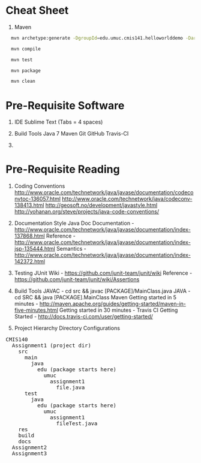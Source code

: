 Cheat Sheet
===========

1. Maven
```bash
  mvn archetype:generate -DgroupId=edu.umuc.cmis141.helloworlddemo -DartifactId=HelloWorldDemo -DarchetypeArtifactId=maven-archetype-quickstart -DinteractiveMode=false -Dversion=1.0-DEV
```
```bash
  mvn compile
```
```bash
  mvn test
```
```bash
  mvn package
```
```bash
  mvn clean 
```

Pre-Requisite Software
======================

1. IDE
  Sublime Text (Tabs = 4 spaces)

2. Build Tools
  Java 7
  Maven
  Git
  GitHub
  Travis-CI

3. 

Pre-Requisite Reading
======================

1. Coding Conventions
  http://www.oracle.com/technetwork/java/javase/documentation/codeconvtoc-136057.html
  http://www.oracle.com/technetwork/java/codeconv-138413.html
  http://geosoft.no/development/javastyle.html
  http://yohanan.org/steve/projects/java-code-conventions/

2. Documentation Style
  Java Doc
    Documentation - http://www.oracle.com/technetwork/java/javase/documentation/index-137868.html
    Reference - http://www.oracle.com/technetwork/java/javase/documentation/index-jsp-135444.html
    Semantics - http://www.oracle.com/technetwork/java/javase/documentation/index-142372.html

3. Testing
  JUnit
    Wiki - https://github.com/junit-team/junit/wiki
    Reference - https://github.com/junit-team/junit/wiki/Assertions

3. Build Tools
  JAVAC - cd src && javac [PACKAGE]/MainClass.java
  JAVA - cd SRC && java [PACKAGE].MainClass
  Maven
    Getting started in 5 minutes - http://maven.apache.org/guides/getting-started/maven-in-five-minutes.html
    Getting started in 30 minutes - 
  Travis CI
    Getting Started - http://docs.travis-ci.com/user/getting-started/
    

2. Project Hierarchy
  Directory Configurations

<pre>
CMIS140
  Assignment1 (project dir)
    src
      main
        java
          edu (package starts here)
            umuc
              assignment1
                file.java
      test
        java
          edu (package starts here)
            umuc
              assignment1
                fileTest.java
    res
    build
    docs
  Assignment2
  Assignment3
</pre>